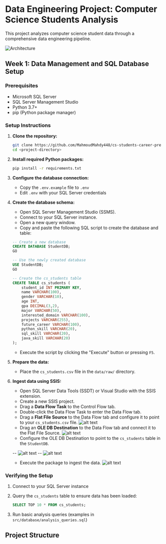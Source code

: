 # Data Engineering Project: Computer Science Students Analysis

This project analyzes computer science student data through a comprehensive data engineering pipeline.


![Architecture](src\screenshots\architecture.png)



## Week 1: Data Management and SQL Database Setup

### Prerequisites

- Microsoft SQL Server
- SQL Server Management Studio
- Python 3.7+
- pip (Python package manager)

### Setup Instructions

1. **Clone the repository:**
   ```bash
   git clone https://github.com/MahmoudMahdy448/cs-students-career-prediction.git
   cd <project-directory>
   ```

2. **Install required Python packages:**
   ```bash
   pip install -r requirements.txt
   ```

3. **Configure the database connection:**
   - Copy the `.env.example` file to `.env`
   - Edit `.env` with your SQL Server credentials

4. **Create the database schema:**
   - Open SQL Server Management Studio (SSMS).
   - Connect to your SQL Server instance.
   - Open a new query window.
   - Copy and paste the following SQL script to create the database and table:

   ```sql
   -- Create a new database
   CREATE DATABASE StudentDB;
   GO

   -- Use the newly created database
   USE StudentDB;
   GO

   -- Create the cs_students table
   CREATE TABLE cs_students (
       student_id INT PRIMARY KEY,
       name VARCHAR(100),
       gender VARCHAR(10),
       age INT,
       gpa DECIMAL(3,2),
       major VARCHAR(50),
       interested_domain VARCHAR(100),
       projects VARCHAR(255),
       future_career VARCHAR(100),
       python_skill VARCHAR(20),
       sql_skill VARCHAR(20),
       java_skill VARCHAR(20)
   );
   ```

   - Execute the script by clicking the "Execute" button or pressing `F5`.

5. **Prepare the data:**
   - Place the `cs_students.csv` file in the `data/raw/` directory.

6. **Ingest data using SSIS:**
   - Open SQL Server Data Tools (SSDT) or Visual Studio with the SSIS extension.
   - Create a new SSIS project.
   - Drag a **Data Flow Task** to the Control Flow tab.
   - Double-click the Data Flow Task to enter the Data Flow tab.
   - Drag a **Flat File Source** to the Data Flow tab and configure it to point to your `cs_students.csv` file.
   ![alt text](src\screenshots\image.png)
   - Drag an **OLE DB Destination** to the Data Flow tab and connect it to the Flat File Source.
   ![alt text](src\screenshots\image-1.png)
   - Configure the OLE DB Destination to point to the `cs_students` table in the `StudentDB`.
   
   -- ![alt text](src\screenshots\image-3.png)
   -- ![alt text](src\screenshots\image-2.png)
   - Execute the package to ingest the data.
    ![alt text](src\screenshots\image-4.png)

### Verifying the Setup

1. Connect to your SQL Server instance
2. Query the `cs_students` table to ensure data has been loaded:
   ```sql
   SELECT TOP 10 * FROM cs_students;
   ```

3. Run basic analysis queries (examples in `src/database/analysis_queries.sql`)

## Project Structure

